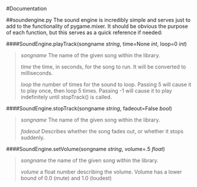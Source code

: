 #Documentation

##soundengine.py
The sound engine is incredibly simple and serves just to add to the functionality of pygame.mixer. It should be obvious the purpose of each function, but this serves as a quick reference if needed:

####SoundEngine.playTrack(songname *string*, time=None *int*, loop=0 *int*)

>*songname* The name of the given song within the library.
>
>*time* the time, in seconds, for the song to run. It will be converted to milliseconds.
>
>*loop* the number of times for the sound to loop. Passing 5 will cause it to play once, then loop 5 times. Passing -1 will cause it to play indefinitely until stopTrack() is called.

####SoundEngine.stopTrack(songname *string*, fadeout=False *bool*)

>*songname* The name of the given song within the library.
>
>*fadeout* Describes whether the song fades out, or whether it stops suddenly.

####SoundEngine.setVolume(songname *string*, volume=.5 *float*)

>*songname* the name of the given song within the library.
>
>*volume* a float number describing the volume. Volume has a lower bound of 0.0 (mute) and 1.0 (loudest)
